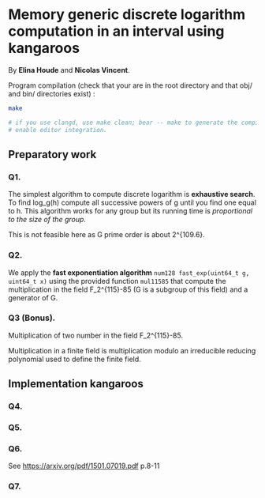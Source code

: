 # Memory generic discrete logarithm computation in an interval using kangaroos

By **Elina Houde** and **Nicolas Vincent**.

Program compilation (check that your are in the root directory and that obj/ and bin/ directories exist) :
```bash
make

# if you use clangd, use make clean; bear -- make to generate the compile_commands.json file and
# enable editor integration.
```

## Preparatory work

### Q1.
The simplest algorithm to compute discrete logarithm is **exhaustive search**. To find log_g(h) compute all successive powers of g until you find one equal to h. This algorithm works for any group but its running time is *proportional to the size of the group*.

This is not feasible here as G prime order is about 2^{109.6}.

### Q2.
We apply the **fast exponentiation algorithm** `num128 fast_exp(uint64_t g, uint64_t x)` using the provided function `mul11585` that compute the multiplication in the field F_2^{115}-85 (G is a subgroup of this field) and a generator of G.


### Q3 (Bonus).
Multiplication of two number in the field F_2^{115}-85.

Multiplication in a finite field is multiplication modulo an irreducible reducing polynomial used to define the finite field.

## Implementation kangaroos

### Q4.


### Q5.


### Q6.

See https://arxiv.org/pdf/1501.07019.pdf p.8-11



### Q7.


